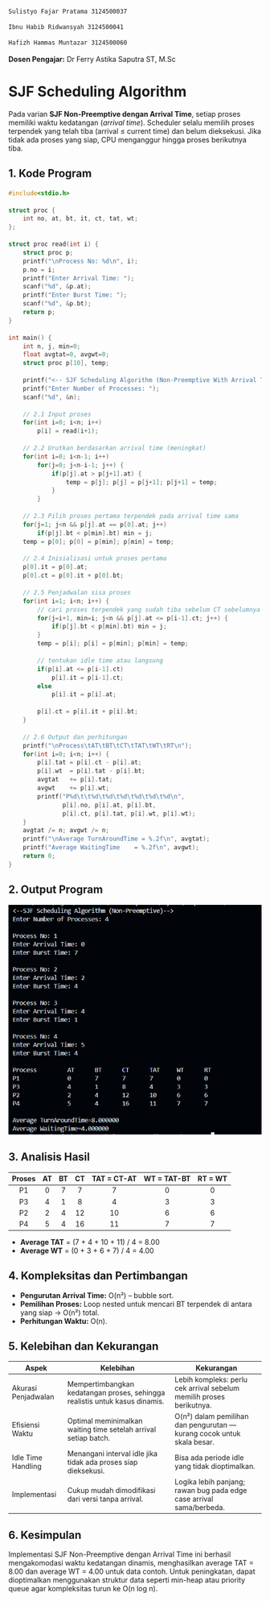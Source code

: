 <code>Sulistyo Fajar Pratama 3124500037</code></br>

<code>Ibnu Habib Ridwansyah 3124500041</code></br>

<code>Hafizh Hammas Muntazar 3124500060</code></br>        
**Dosen Pengajar:** Dr Ferry Astika Saputra ST, M.Sc  

# SJF Scheduling Algorithm


Pada varian **SJF Non-Preemptive dengan Arrival Time**, setiap proses memiliki waktu kedatangan (*arrival time*). Scheduler selalu memilih proses terpendek yang telah tiba (arrival ≤ current time) dan belum dieksekusi. Jika tidak ada proses yang siap, CPU menganggur hingga proses berikutnya tiba.

## 1. Kode Program

```c
#include<stdio.h>

struct proc {
    int no, at, bt, it, ct, tat, wt;
};

struct proc read(int i) {
    struct proc p;
    printf("\nProcess No: %d\n", i);
    p.no = i;
    printf("Enter Arrival Time: ");
    scanf("%d", &p.at);
    printf("Enter Burst Time: ");
    scanf("%d", &p.bt);
    return p;
}

int main() {
    int n, j, min=0;
    float avgtat=0, avgwt=0;
    struct proc p[10], temp;

    printf("<-- SJF Scheduling Algorithm (Non-Preemptive With Arrival Time) -->\n");
    printf("Enter Number of Processes: ");
    scanf("%d", &n);

    // 2.1 Input proses
    for(int i=0; i<n; i++)
        p[i] = read(i+1);

    // 2.2 Urutkan berdasarkan arrival time (meningkat)
    for(int i=0; i<n-1; i++)
        for(j=0; j<n-i-1; j++) {
            if(p[j].at > p[j+1].at) {
                temp = p[j]; p[j] = p[j+1]; p[j+1] = temp;
            }
        }

    // 2.3 Pilih proses pertama terpendek pada arrival time sama
    for(j=1; j<n && p[j].at == p[0].at; j++)
        if(p[j].bt < p[min].bt) min = j;
    temp = p[0]; p[0] = p[min]; p[min] = temp;

    // 2.4 Inisialisasi untuk proses pertama
    p[0].it = p[0].at;
    p[0].ct = p[0].it + p[0].bt;

    // 2.5 Penjadwalan sisa proses
    for(int i=1; i<n; i++) {
        // cari proses terpendek yang sudah tiba sebelum CT sebelumnya
        for(j=i+1, min=i; j<n && p[j].at <= p[i-1].ct; j++) {
            if(p[j].bt < p[min].bt) min = j;
        }
        temp = p[i]; p[i] = p[min]; p[min] = temp;

        // tentukan idle time atau langsung
        if(p[i].at <= p[i-1].ct)
            p[i].it = p[i-1].ct;
        else
            p[i].it = p[i].at;

        p[i].ct = p[i].it + p[i].bt;
    }

    // 2.6 Output dan perhitungan
    printf("\nProcess\tAT\tBT\tCT\tTAT\tWT\tRT\n");
    for(int i=0; i<n; i++) {
        p[i].tat = p[i].ct - p[i].at;
        p[i].wt  = p[i].tat - p[i].bt;
        avgtat   += p[i].tat;
        avgwt    += p[i].wt;
        printf("P%d\t\t%d\t%d\t%d\t%d\t%d\t%d\n",
               p[i].no, p[i].at, p[i].bt,
               p[i].ct, p[i].tat, p[i].wt, p[i].wt);
    }
    avgtat /= n; avgwt /= n;
    printf("\nAverage TurnAroundTime = %.2f\n", avgtat);
    printf("Average WaitingTime    = %.2f\n", avgwt);
    return 0;
}
```

## 2. Output Program

![Output Program](hasil2.png)

## 3. Analisis Hasil

| Proses |  AT |  BT |  CT | TAT = CT-AT | WT = TAT-BT | RT = WT |
| :----: | :-: | :-: | :-: | :---------: | :---------: | :-----: |
|   P1   |  0  |  7  |  7  |      7      |      0      |    0    |
|   P3   |  4  |  1  |  8  |      4      |      3      |    3    |
|   P2   |  2  |  4  |  12 |      10     |      6      |    6    |
|   P4   |  5  |  4  |  16 |      11     |      7      |    7    |

* **Average TAT** = (7 + 4 + 10 + 11) / 4 = 8.00
* **Average WT**  = (0 + 3 + 6 + 7)  / 4 = 4.00

## 4. Kompleksitas dan Pertimbangan

* **Pengurutan Arrival Time:** O(n²) – bubble sort.
* **Pemilihan Proses:** Loop nested untuk mencari BT terpendek di antara yang siap → O(n²) total.
* **Perhitungan Waktu:** O(n).

## 5. Kelebihan dan Kekurangan

| Aspek               | Kelebihan                                                                   | Kekurangan                                                             |
| ------------------- | --------------------------------------------------------------------------- | ---------------------------------------------------------------------- |
| Akurasi Penjadwalan | Mempertimbangkan kedatangan proses, sehingga realistis untuk kasus dinamis. | Lebih kompleks: perlu cek arrival sebelum memilih proses berikutnya.   |
| Efisiensi Waktu     | Optimal meminimalkan waiting time setelah arrival setiap batch.             | O(n²) dalam pemilihan dan pengurutan — kurang cocok untuk skala besar. |
| Idle Time Handling  | Menangani interval idle jika tidak ada proses siap dieksekusi.              | Bisa ada periode idle yang tidak dioptimalkan.                         |
| Implementasi        | Cukup mudah dimodifikasi dari versi tanpa arrival.                          | Logika lebih panjang; rawan bug pada edge case arrival sama/berbeda.   |

## 6. Kesimpulan

Implementasi SJF Non-Preemptive dengan Arrival Time ini berhasil mengakomodasi waktu kedatangan dinamis, menghasilkan average TAT = 8.00 dan average WT = 4.00 untuk data contoh. Untuk peningkatan, dapat dioptimalkan menggunakan struktur data seperti min-heap atau priority queue agar kompleksitas turun ke O(n log n).

